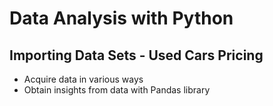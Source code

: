 # Data Analysis with Python

## Importing Data Sets - Used Cars Pricing

-   Acquire data in various ways
-   Obtain insights from data with Pandas library

